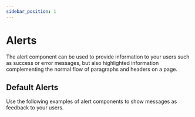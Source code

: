 ```yaml
---
sidebar_position: 1
---
```


# Alerts
The alert component can be used to provide information to your users such as success or error messages, but also highlighted information complementing the normal flow of paragraphs and headers on a page.

## Default Alerts
Use the following examples of alert components to show messages as feedback to your users.

